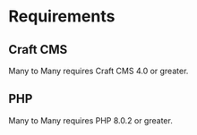 # Requirements

## Craft CMS
Many to Many requires Craft CMS 4.0 or greater.

## PHP
Many to Many requires PHP 8.0.2 or greater.
